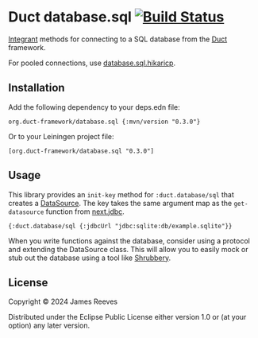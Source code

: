 # Duct database.sql [![Build Status](https://github.com/duct-framework/database.sql/actions/workflows/test.yml/badge.svg)](https://github.com/duct-framework/database.sql/actions/workflows/test.yml)

[Integrant][] methods for connecting to a SQL database from the
[Duct][] framework.

For pooled connections, use [database.sql.hikaricp][].

[integrant]: https://github.com/weavejester/integrant
[duct]: https://github.com/duct-framework/duct
[database.sql.hikaricp]: https://github.com/duct-framework/database.sql.hikaricp

## Installation

Add the following dependency to your deps.edn file:

    org.duct-framework/database.sql {:mvn/version "0.3.0"}

Or to your Leiningen project file:

    [org.duct-framework/database.sql "0.3.0"]

## Usage

This library provides an `init-key` method for `:duct.database/sql` that
creates a [DataSource][]. The key takes the same argument map as the
`get-datasource` function from [next.jdbc][].

```edn
{:duct.database/sql {:jdbcUrl "jdbc:sqlite:db/example.sqlite"}}
```

When you write functions against the database, consider using a
protocol and extending the DataSource class. This will allow you to
easily mock or stub out the database using a tool like [Shrubbery][].

[datasource]: https://docs.oracle.com/en/java/javase/17/docs/api/java.sql/javax/sql/DataSource.html
[next.jdbc]: https://github.com/seancorfield/next-jdbc
[shrubbery]: https://github.com/bguthrie/shrubbery

## License

Copyright © 2024 James Reeves

Distributed under the Eclipse Public License either version 1.0 or (at
your option) any later version.
